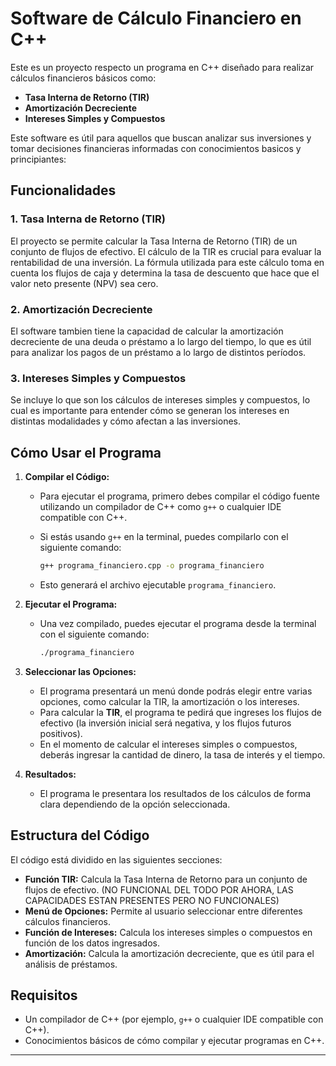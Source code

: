 # Software de Cálculo Financiero en C++

Este es un proyecto respecto un programa en C++ diseñado para realizar cálculos financieros básicos como:

- **Tasa Interna de Retorno (TIR)**
- **Amortización Decreciente**
- **Intereses Simples y Compuestos**

Este software es útil para aquellos que buscan analizar sus inversiones y tomar decisiones financieras informadas con conocimientos basicos y principiantes:

## Funcionalidades

### 1. Tasa Interna de Retorno (TIR)
El proyecto se permite calcular la Tasa Interna de Retorno (TIR) de un conjunto de flujos de efectivo. El cálculo de la TIR es crucial para evaluar la rentabilidad de una inversión. 
La fórmula utilizada para este cálculo toma en cuenta los flujos de caja y determina la tasa de descuento que hace que el valor neto presente (NPV) sea cero.

### 2. Amortización Decreciente
El software tambien tiene la capacidad de calcular la amortización decreciente de una deuda o préstamo a lo largo del tiempo, lo que es útil para analizar los pagos de un préstamo a lo largo de distintos períodos.

### 3. Intereses Simples y Compuestos
Se incluye lo que son los cálculos de intereses simples y compuestos, lo cual es importante para entender cómo se generan los intereses en distintas modalidades y cómo afectan a las inversiones.

## Cómo Usar el Programa

1. **Compilar el Código:**
   - Para ejecutar el programa, primero debes compilar el código fuente utilizando un compilador de C++ como `g++` o cualquier IDE compatible con C++.
   
   - Si estás usando `g++` en la terminal, puedes compilarlo con el siguiente comando:
     ```bash
     g++ programa_financiero.cpp -o programa_financiero
     ```
   - Esto generará el archivo ejecutable `programa_financiero`.

2. **Ejecutar el Programa:**
   - Una vez compilado, puedes ejecutar el programa desde la terminal con el siguiente comando:
     ```bash
     ./programa_financiero
     ```

3. **Seleccionar las Opciones:**
   - El programa presentará un menú donde podrás elegir entre varias opciones, como calcular la TIR, la amortización o los intereses.
   - Para calcular la **TIR**, el programa te pedirá que ingreses los flujos de efectivo (la inversión inicial será negativa, y los flujos futuros positivos).
   - En el momento de calcular el intereses simples o compuestos, deberás ingresar la cantidad de dinero, la tasa de interés y el tiempo.

4. **Resultados:**
   - El programa le presentara los resultados de los cálculos de forma clara dependiendo de la opción seleccionada.

## Estructura del Código

El código está dividido en las siguientes secciones:

- **Función TIR:** Calcula la Tasa Interna de Retorno para un conjunto de flujos de efectivo. (NO FUNCIONAL DEL TODO POR AHORA, LAS CAPACIDADES ESTAN PRESENTES PERO NO FUNCIONALES)
- **Menú de Opciones:** Permite al usuario seleccionar entre diferentes cálculos financieros.
- **Función de Intereses:** Calcula los intereses simples o compuestos en función de los datos ingresados.
- **Amortización:** Calcula la amortización decreciente, que es útil para el análisis de préstamos.

## Requisitos

- Un compilador de C++ (por ejemplo, `g++` o cualquier IDE compatible con C++).
- Conocimientos básicos de cómo compilar y ejecutar programas en C++.
---

